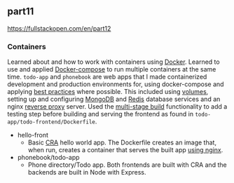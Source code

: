 ## part11 
https://fullstackopen.com/en/part12

### Containers

Learned about and how to work with containers using [Docker](https://www.docker.com/). Learned to use and applied [Docker-compose](https://docs.docker.com/compose/) to run multiple containers at the same time. ```todo-app``` and ```phonebook``` are web apps that I made containerized development and production environments for, using docker-compose and applying [best practices](https://snyk.io/blog/10-best-practices-to-containerize-nodejs-web-applications-with-docker/) where possible. This included using [volumes](https://docs.docker.com/storage/volumes/), setting up and configuring [MongoDB](https://www.mongodb.com/) and [Redis](https://redis.io/) database services and an nginx [reverse proxy](https://www.nginx.com/resources/glossary/reverse-proxy-server/) server. Used the [multi-stage build](https://docs.docker.com/develop/develop-images/multistage-build/) functionality to add a testing step before building and serving the frontend as found in ```todo-app/todo-frontend/Dockerfile```.

- hello-front
   - Basic [CRA](https://create-react-app.dev/) hello world app. The Dockerfile creates an image that, when run, creates a container that serves the built app [using nginx](https://hub.docker.com/_/nginx).
- phonebook/todo-app
  - Phone directory/Todo app. Both frontends are built with CRA and the backends are built in Node with Express.